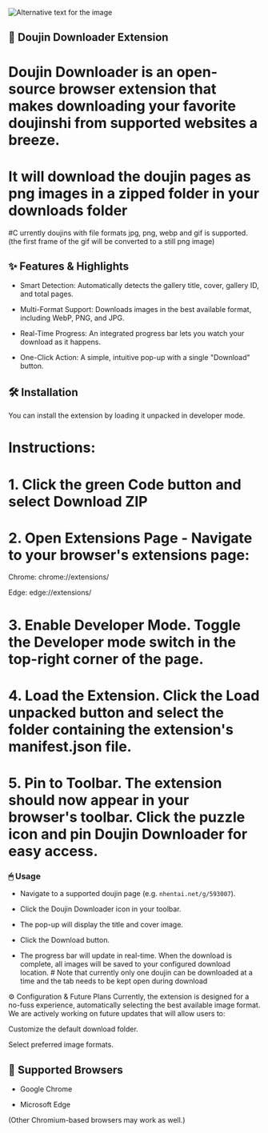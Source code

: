 ![Alternative text for the image](./icon)

## 🖤 Doujin Downloader Extension
# Doujin Downloader is an open-source browser extension that makes downloading your favorite doujinshi from supported websites a breeze.
# It will download the doujin pages as png images in a zipped folder in your downloads folder
#C urrently doujins with file formats jpg, png, webp and gif is supported. (the first frame of the gif will be converted to a still png image)

## ✨ Features & Highlights
- Smart Detection: Automatically detects the gallery title, cover, gallery ID, and total pages.

- Multi-Format Support: Downloads images in the best available format, including WebP, PNG, and JPG.

- Real-Time Progress: An integrated progress bar lets you watch your download as it happens.

- One-Click Action: A simple, intuitive pop-up with a single "Download" button.

## 🛠 Installation
You can install the extension by loading it unpacked in developer mode.

# Instructions:

# 1. Click the green Code button and select Download ZIP

# 2. Open Extensions Page - Navigate to your browser's extensions page:

Chrome: chrome://extensions/

Edge: edge://extensions/

# 3. Enable Developer Mode. Toggle the Developer mode switch in the top-right corner of the page.

# 4. Load the Extension. Click the Load unpacked button and select the folder containing the extension's manifest.json file.

# 5. Pin to Toolbar. The extension should now appear in your browser's toolbar. Click the puzzle icon and pin Doujin Downloader for easy access.

### 🖱 Usage
- Navigate to a supported doujin page (e.g. `nhentai.net/g/593007`).

- Click the Doujin Downloader icon in your toolbar.

- The pop-up will display the title and cover image.

- Click the Download button.

- The progress bar will update in real-time. When the download is complete, all images will be saved to your configured download location. # Note that currently only one doujin can be downloaded at a time and the tab needs to be kept open during download

⚙️ Configuration & Future Plans
Currently, the extension is designed for a no-fuss experience, automatically selecting the best available image format. We are actively working on future updates that will allow users to:

Customize the default download folder.

Select preferred image formats.

## 🚀 Supported Browsers
- Google Chrome

- Microsoft Edge

(Other Chromium-based browsers may work as well.)

